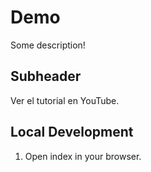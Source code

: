 # Demo

Some description!

## Subheader

Ver el tutorial en YouTube.

## Local Development

1. Open index in your browser.